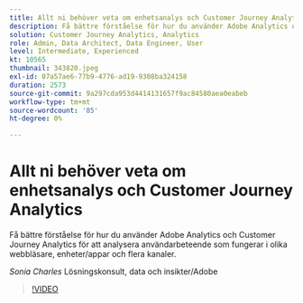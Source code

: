 ```yaml
---
title: Allt ni behöver veta om enhetsanalys och Customer Journey Analytics
description: Få bättre förståelse för hur du använder Adobe Analytics och Customer Journey Analytics för att analysera användarbeteende som fungerar i olika webbläsare, enheter/appar och flera kanaler.
solution: Customer Journey Analytics, Analytics
role: Admin, Data Architect, Data Engineer, User
level: Intermediate, Experienced
kt: 10565
thumbnail: 343820.jpeg
exl-id: 07a57ae6-77b9-4776-ad19-9308ba324158
duration: 2573
source-git-commit: 9a297cda953d4414131657f9ac84580aea0eabeb
workflow-type: tm+mt
source-wordcount: '85'
ht-degree: 0%

---
```


# Allt ni behöver veta om enhetsanalys och Customer Journey Analytics

Få bättre förståelse för hur du använder Adobe Analytics och Customer Journey Analytics för att analysera användarbeteende som fungerar i olika webbläsare, enheter/appar och flera kanaler.

*Sonia Charles* Lösningskonsult, data och insikter/Adobe

>[!VIDEO](https://video.tv.adobe.com/v/343820/?quality=12&learn=on)
